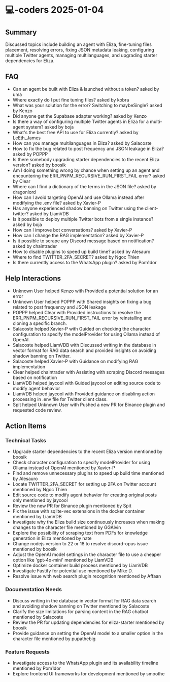# 💻-coders 2025-01-04

## Summary
Discussed topics include building an agent with Eliza, fine-tuning files placement, resolving errors, fixing JSON metadata leaking, configuring multiple Twitter agents, managing multilanguages, and upgrading starter dependencies for Eliza.

## FAQ
- Can an agent be built with Eliza & launched without a token? asked by uma
- Where exactly do I put fine tuning files? asked by kobra
- What was your solution for the error? Switching to maybeSingle? asked by Kenzo
- Did anyone get the Supabase adapter working? asked by Kenzo
- Is there a way of configuring multiple Twitter agents in Eliza for a multi-agent system? asked by boja
- What's the best free API to use for Eliza currently? asked by LeEth_James
- How can you manage multilanguages in Eliza? asked by Salacoste
- How to fix the bug related to post frequency and JSON leakage in Eliza? asked by POPPP
- Is there somebody upgrading starter dependencies to the recent Eliza version? asked by boosik
- Am I doing something wrong by chance when setting up an agent and encountering the ERR_PNPM_RECURSIVE_RUN_FIRST_FAIL error? asked by Clear
- Where can I find a dictionary of the terms in the JSON file? asked by dragonlord
- How can I avoid targeting OpenAI and use Ollama instead after modifying the .env file? asked by Xavier-P
- Has anyone experienced shadow banning on Twitter using the client-twitter? asked by LiamVDB
- Is it possible to deploy multiple Twitter bots from a single instance? asked by boja
- How can I improve bot conversations? asked by Xavier-P
- How can I change the RAG implementation? asked by Xavier-P
- Is it possible to scrape any Discord message based on notification? asked by chaintrader
- How to disable plugins to speed up build time? asked by Alesauro
- Where to find TWITTER_2FA_SECRET? asked by Ngoc Thien
- Is there currently access to the WhatsApp plugin? asked by Pom1dor

## Help Interactions
- Unknown User helped Kenzo with Provided a potential solution for an error
- Unknown User helped POPPP with Shared insights on fixing a bug related to post frequency and JSON leakage
- POPPP helped Clear with Provided instructions to resolve the ERR_PNPM_RECURSIVE_RUN_FIRST_FAIL error by reinstalling and cloning a specific branch.
- Salacoste helped Xavier-P with Guided on checking the character configuration to specify the modelProvider for using Ollama instead of OpenAI.
- Salacoste helped LiamVDB with Discussed writing in the database in vector format for RAG data search and provided insights on avoiding shadow banning on Twitter.
- Salacoste helped Xavier-P with Guidance on modifying RAG implementation
- Clear helped chaintrader with Assisting with scraping Discord messages based on notification
- LiamVDB helped jaycool with Guided jaycool on editing source code to modify agent behavior
- LiamVDB helped jaycool with Provided guidance on disabling action processing in .env file for Twitter client class.
- Spit helped Unknown User with Pushed a new PR for Binance plugin and requested code review.

## Action Items

### Technical Tasks
- Upgrade starter dependencies to the recent Eliza version mentioned by boosik
- Check character configuration to specify modelProvider for using Ollama instead of OpenAI mentioned by Xavier-P
- Find and remove unnecessary plugins to speed up build time mentioned by Alesauro
- Locate TWITTER_2FA_SECRET for setting up 2FA on Twitter account mentioned by Ngoc Thien
- Edit source code to modify agent behavior for creating original posts only mentioned by jaycool
- Review the new PR for Binance plugin mentioned by Spit
- Fix the issue with sqlite-vec extensions in the docker container mentioned by LiamVDB
- Investigate why the Eliza build size continuously increases when making changes to the character file mentioned by GGAlvin
- Explore the possibility of scraping text from PDFs for knowledge generation in Eliza mentioned by nate
- Change nodejs version to 22 or 18 to resolve discord-opus issue mentioned by boosik
- Adjust the OpenAI model settings in the character file to use a cheaper option like 'gpt-4o-mini' mentioned by LiamVDB
- Optimize docker container build process mentioned by LiamVDB
- Investigate Fastify for potential use mentioned by Mike D.
- Resolve issue with web search plugin recognition mentioned by Affaan

### Documentation Needs
- Discuss writing in the database in vector format for RAG data search and avoiding shadow banning on Twitter mentioned by Salacoste
- Clarify the size limitations for parsing content in the RAG chatbot mentioned by Salacoste
- Review the PR for updating dependencies for eliza-starter mentioned by boosik
- Provide guidance on setting the OpenAI model to a smaller option in the character file mentioned by pupathebig

### Feature Requests
- Investigate access to the WhatsApp plugin and its availability timeline mentioned by Pom1dor
- Explore frontend UI frameworks for development mentioned by smoothe